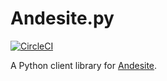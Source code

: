 # Andesite.py
[![CircleCI](https://circleci.com/gh/gieseladev/andesite.py.svg?style=svg)](https://circleci.com/gh/gieseladev/andesite.py)

A Python client library for [Andesite](https://github.com/natanbc/andesite-node).